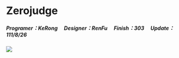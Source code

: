 # Zerojudge
##### Programer：KeRong &emsp;Designer：RenFu &emsp;Finish：303 &emsp;Update：111/8/26 
![](https://i.imgur.com/4EpA1ZN.gif)

